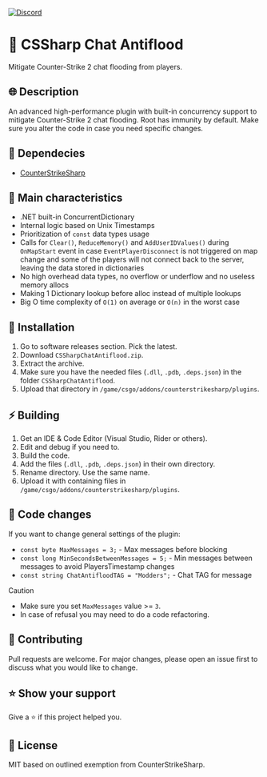 [![Discord](https://img.shields.io/discord/1323042994437357599?style=for-the-badge)](https://discord.com/invite/zsmUzthPXx)

# 📌 CSSharp Chat Antiflood
Mitigate Counter-Strike 2 chat flooding from players.

## 🌐 Description
An advanced high-performance plugin with built-in concurrency support to mitigate Counter-Strike 2 chat flooding. Root has immunity by default. Make sure you alter the code in case you need specific changes.

## 📗 Dependecies
- [CounterStrikeSharp](https://github.com/roflmuffin/CounterStrikeSharp)

## 🎁 Main characteristics
- .NET built-in ConcurrentDictionary
- Internal logic based on Unix Timestamps
- Prioritization of `const` data types usage
- Calls for `Clear()`, `ReduceMemory()` and `AddUserIDValues()` during `OnMapStart` event in case `EventPlayerDisconnect` is not triggered on map change and some of the players will not connect back to the server, leaving the data stored in dictionaries
- No high overhead data types, no overflow or underflow and no useless memory allocs
- Making 1 Dictionary lookup before alloc instead of multiple lookups
- Big O time complexity of `O(1)` on average or `O(n)` in the worst case

## 📁 Installation
1. Go to software releases section. Pick the latest.
2. Download `CSSharpChatAntiflood.zip`.
3. Extract the archive.
4. Make sure you have the needed files (`.dll`, `.pdb`, `.deps.json`) in the folder `CSSharpChatAntiflood`.
5. Upload that directory in `/game/csgo/addons/counterstrikesharp/plugins`.

## ⚡ Building
1. Get an IDE & Code Editor (Visual Studio, Rider or others).
2. Edit and debug if you need to.
3. Build the code.
4. Add the files (`.dll`, `.pdb`, `.deps.json`) in their own directory.
5. Rename directory. Use the same name.
6. Upload it with containing files in `/game/csgo/addons/counterstrikesharp/plugins`.

## 🔵 Code changes
If you want to change general settings of the plugin:
- `const byte MaxMessages = 3;` - Max messages before blocking
- `const long MinSecondsBetweenMessages = 5;` - Min messages between messages to avoid PlayersTimestamp changes
- `const string ChatAntifloodTAG = "Modders";` - Chat TAG for message

> [!CAUTION]
> - Make sure you set `MaxMessages` value >= `3`.
> - In case of refusal you may need to do a code refactoring.

## 🤝 Contributing
Pull requests are welcome. For major changes, please open an issue first to discuss what you would like to change.

## ⭐ Show your support
Give a ⭐ if this project helped you.

## 📝 License
MIT based on outlined exemption from CounterStrikeSharp.
